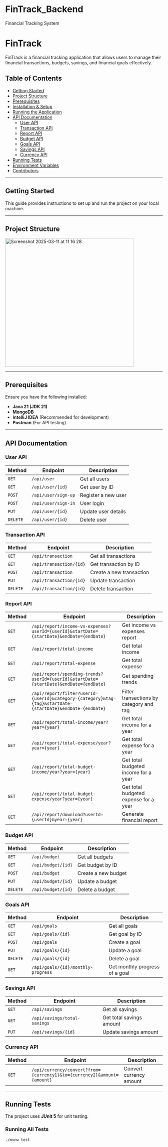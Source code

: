 # FinTrack_Backend
Financial Tracking System

# **FinTrack**

FinTrack is a financial tracking application that allows users to manage their financial transactions, budgets, savings, and financial goals effectively.

## **Table of Contents**
- [Getting Started](#getting-started)
- [Project Structure](#project-structure)
- [Prerequisites](#prerequisites)
- [Installation & Setup](#installation--setup)
- [Running the Application](#running-the-application)
- [API Documentation](#api-documentation)
  - [User API](#user-api)
  - [Transaction API](#transaction-api)
  - [Report API](#report-api)
  - [Budget API](#budget-api)
  - [Goals API](#goals-api)
  - [Savings API](#savings-api)
  - [Currency API](#currency-api)
- [Running Tests](#running-tests)
- [Environment Variables](#environment-variables)
- [Contributors](#contributors)

---

## **Getting Started**
This guide provides instructions to set up and run the project on your local machine.

---

## **Project Structure**

<img width="410" alt="Screenshot 2025-03-11 at 11 16 28" src="https://github.com/user-attachments/assets/6d769b0f-9f11-4422-a0ed-7f7c5ffbd763" />


---

## **Prerequisites**
Ensure you have the following installed:
- **Java 21 (JDK 21)**
- **MongoDB**
- **IntelliJ IDEA** (Recommended for development)
- **Postman** (For API testing)

---

## **API Documentation**

### **User API**
| Method   | Endpoint                 | Description         |
|----------|--------------------------|---------------------|
| `GET`    | `/api/user`              | Get all users       |
| `GET`    | `/api/user/{id}`         | Get user by ID      |
| `POST`   | `/api/user/sign-up`      | Register a new user |
| `POST`   | `/api/user/sign-in`      | User login          |
| `PUT`    | `/api/user/{id}`         | Update user details |
| `DELETE` | `/api/user/{id}`         | Delete user         |

### **Transaction API**
| Method   | Endpoint                   | Description              |
|----------|----------------------------|--------------------------|
| `GET`    | `/api/transaction`         | Get all transactions     |
| `GET`    | `/api/transaction/{id}`    | Get transaction by ID    |
| `POST`   | `/api/transaction`         | Create a new transaction |
| `PUT`    | `/api/transaction/{id}`    | Update transaction       |
| `DELETE` | `/api/transaction/{id}`    | Delete transaction       |

### **Report API**
| Method   | Endpoint                                                      | Description                     |
|----------|----------------------------------------------------------------|---------------------------------|
| `GET`    | `/api/report/income-vs-expenses?userId={userId}&startDate={startDate}&endDate={endDate}` | Get income vs expenses report |
| `GET`    | `/api/report/total-income`                                     | Get total income               |
| `GET`    | `/api/report/total-expense`                                    | Get total expense              |
| `GET`    | `/api/report/spending-trends?userId={userId}&startDate={startDate}&endDate={endDate}` | Get spending trends |
| `GET`    | `/api/report/filter?userId={userId}&category={category}&tag={tag}&startDate={startDate}&endDate={endDate}` | Filter transactions by category and tag |
| `GET`    | `/api/report/total-income/year?year={year}`                    | Get total income for a year    |
| `GET`    | `/api/report/total-expense/year?year={year}`                    | Get total expense for a year   |
| `GET`    | `/api/report/total-budget-income/year?year={year}`              | Get total budgeted income for a year |
| `GET`    | `/api/report/total-budget-expense/year?year={year}`             | Get total budgeted expense for a year |
| `GET`    | `/api/report/download?userId={userId}&year={year}`              | Generate financial report      |

### **Budget API**
| Method   | Endpoint               | Description       |
|----------|------------------------|-------------------|
| `GET`    | `/api/budget`          | Get all budgets  |
| `GET`    | `/api/budget/{id}`     | Get budget by ID |
| `POST`   | `/api/budget`          | Create a new budget |
| `PUT`    | `/api/budget/{id}`     | Update a budget  |
| `DELETE` | `/api/budget/{id}`     | Delete a budget  |

### **Goals API**
| Method   | Endpoint                | Description      |
|----------|-------------------------|------------------|
| `GET`    | `/api/goals`            | Get all goals   |
| `GET`    | `/api/goals/{id}`       | Get goal by ID  |
| `POST`   | `/api/goals`            | Create a goal   |
| `PUT`    | `/api/goals/{id}`       | Update a goal   |
| `DELETE` | `/api/goals/{id}`       | Delete a goal   |
| `GET`    | `/api/goals/{id}/monthly-progress` | Get monthly progress of a goal |

### **Savings API**
| Method   | Endpoint                  | Description            |
|----------|---------------------------|------------------------|
| `GET`    | `/api/savings`            | Get all savings       |
| `GET`    | `/api/savings/total-savings` | Get total savings amount |
| `PUT`    | `/api/savings/{id}`       | Update savings amount |

### **Currency API**
| Method   | Endpoint                                            | Description           |
|----------|----------------------------------------------------|-----------------------|
| `GET`    | `/api/currency/convert?from={currency1}&to={currency2}&amount={amount}` | Convert currency amount |

---

## **Running Tests**
The project uses **JUnit 5** for unit testing.

### **Running All Tests**
```sh
./mvnw test
